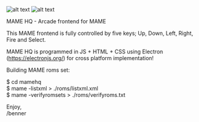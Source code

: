 ![alt text](https://www.mamedev.org/_include/img/logo-mame.png)
![alt text](https://raw.github.com/bennerhq/mamehq/master/image/screenshot-001.png)

MAME HQ - Arcade frontend for MAME

This MAME frontend is fully controlled by five keys; Up, Down, Left, Right, Fire and Select.

MAME HQ is programmed in JS + HTML + CSS using Electron (https://electronjs.org/) for cross platform implementation!

Building MAME roms set:

$ cd mamehq  
$ mame -listxml > ./roms/listxml.xml  
$ mame -verifyromsets > ./roms/verifyroms.txt  


Enjoy,  
/benner
